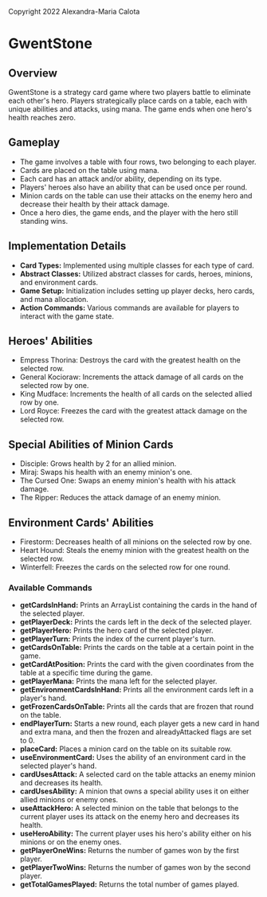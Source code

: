 Copyright 2022 Alexandra-Maria Calota
# GwentStone

## Overview
GwentStone is a strategy card game where two players battle to eliminate each other's hero. Players strategically place cards on a table, each with unique abilities and attacks, using mana. The game ends when one hero's health reaches zero.

## Gameplay
- The game involves a table with four rows, two belonging to each player.
- Cards are placed on the table using mana.
- Each card has an attack and/or ability, depending on its type.
- Players' heroes also have an ability that can be used once per round.
- Minion cards on the table can use their attacks on the enemy hero and decrease their health by their attack damage.
- Once a hero dies, the game ends, and the player with the hero still standing wins.

## Implementation Details
- **Card Types:** Implemented using multiple classes for each type of card.
- **Abstract Classes:** Utilized abstract classes for cards, heroes, minions, and environment cards.
- **Game Setup:** Initialization includes setting up player decks, hero cards, and mana allocation.
- **Action Commands:** Various commands are available for players to interact with the game state.

## Heroes' Abilities
- Empress Thorina: Destroys the card with the greatest health on the selected row.
- General Kocioraw: Increments the attack damage of all cards on the selected row by one.
- King Mudface: Increments the health of all cards on the selected allied row by one.
- Lord Royce: Freezes the card with the greatest attack damage on the selected row.

## Special Abilities of Minion Cards
- Disciple: Grows health by 2 for an allied minion.
- Miraj: Swaps his health with an enemy minion's one.
- The Cursed One: Swaps an enemy minion's health with his attack damage.
- The Ripper: Reduces the attack damage of an enemy minion.

## Environment Cards' Abilities
- Firestorm: Decreases health of all minions on the selected row by one.
- Heart Hound: Steals the enemy minion with the greatest health on the selected row.
- Winterfell: Freezes the cards on the selected row for one round.

### Available Commands
- **getCardsInHand:** Prints an ArrayList containing the cards in the hand of the selected player.
- **getPlayerDeck:** Prints the cards left in the deck of the selected player.
- **getPlayerHero:** Prints the hero card of the selected player.
- **getPlayerTurn:** Prints the index of the current player's turn.
- **getCardsOnTable:** Prints the cards on the table at a certain point in the game.
- **getCardAtPosition:** Prints the card with the given coordinates from the table at a specific time during the game.
- **getPlayerMana:** Prints the mana left for the selected player.
- **getEnvironmentCardsInHand:** Prints all the environment cards left in a player's hand.
- **getFrozenCardsOnTable:** Prints all the cards that are frozen that round on the table.
- **endPlayerTurn:** Starts a new round, each player gets a new card in hand and extra mana, and then the frozen and alreadyAttacked flags are set to 0.
- **placeCard:** Places a minion card on the table on its suitable row.
- **useEnvironmentCard:** Uses the ability of an environment card in the selected player's hand.
- **cardUsesAttack:** A selected card on the table attacks an enemy minion and decreases its health.
- **cardUsesAbility:** A minion that owns a special ability uses it on either allied minions or enemy ones.
- **useAttackHero:** A selected minion on the table that belongs to the current player uses its attack on the enemy hero and decreases its health.
- **useHeroAbility:** The current player uses his hero's ability either on his minions or on the enemy ones.
- **getPlayerOneWins:** Returns the number of games won by the first player.
- **getPlayerTwoWins:** Returns the number of games won by the second player.
- **getTotalGamesPlayed:** Returns the total number of games played.
